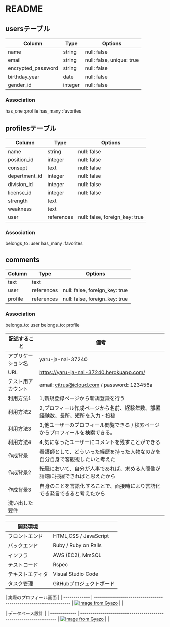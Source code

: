 # README

## usersテーブル

| Column             | Type       | Options                        |
| -------------------| ---------- | ------------------------------ |
| name               | string     | null: false                    |
| email              | string     | null: false, unique: true      |
| encrypted_password | string     | null: false                    |
| birthday_year      | date       | null: false                    |
| gender_id          | integer    | null: false                    |

### Association
has_one :profile
has_many :favorites

## profilesテーブル

| Column             | Type       | Options                        |
| -------------------| ---------- | ------------------------------ |
| name               | string     | null: false                    |
| position_id        | integer    | null: false                    |
| consept            | text       | null: false                    |
| depertment_id      | integer    | null: false                    |
| division_id        | integer    | null: false                    |
| license_id         | integer    | null: false                    |
| strength           | text       |                                |
| weakness           | text       |                                |
| user               | references | null: false, foreign_key: true |

### Association

belongs_to :user
has_many :favorites


## comments
| Column             | Type       | Options                        |
| -------------------| ---------- | ------------------------------ |
| text               | text       |                                |
| user               | references | null: false, foreign_key: true |
| profile            | references | null: false, foreign_key: true |

### Association

belongs_to: user
belongs_to: profile

| 記述すること    | 備考                                                               |
| ------------- | ----------------------------------------------------------------- |
|アプリケーション名| yaru-ja-nai-37240                                                 |
|URL            | https://yaru-ja-nai-37240.herokuapp.com/                          |
|テスト用アカウント| email: citrus@icloud.com / password: 123456a                      |
|利用方法1       | 1,新規登録ページから新規登録を行う                                      |
|利用方法2       | 2,プロフィール作成ページから名前、経験年数、部署経験数、長所、短所を入力・投稿 |
|利用方法3       | 3,他ユーザーのプロフィール閲覧できる / 検索ページからプロフィールを検索できる。|
|利用方法4       | 4,気になったユーザーにコメントを残すことができる                          |
|作成背景        | 看護師として、どういった経歴を持った人物なのかを自分自身で客観視したいと考えた  |
|作成背景2       | 転職において、自分が人事であれば、求める人間像が詳細に把握できればと思えたから  |
|作成背景3       | 自身のことを言語化することで、面接時により言語化でき発言できると考えたから     |
|洗い出した要件   |                                                                    |


| 開発環境       |                                       | 
| ------------- | ------------------------------------- |
| フロントエンド  | HTML,CSS / JavaScript                 |
| バックエンド    | Ruby / Ruby on Rails                  |
| インフラ       | AWS (EC2), MmSQL                      |
| テストコード    | Rspec                                 |
| テキストエディタ | Visual Studio Code                    |
| タスク管理      | GitHubプロジェクトボード                 |


| 実際のプロフィール画面                                                                 | 
| ------------- | ------------------------------------------------------------------ |
[![Image from Gyazo](https://i.gyazo.com/9dd53e37da83d30734b654ae18b90801.gif)](https://gyazo.com/9dd53e37da83d30734b654ae18b90801)
|                                                                                     |

| データベース設計                                                                      | 
| ------------- | ------------------------------------------------------------------ |
[![Image from Gyazo](https://i.gyazo.com/c5e076d004b9b627ca14d77d2bbc580f.png)](https://gyazo.com/c5e076d004b9b627ca14d77d2bbc580f)
|                                                                                     |

